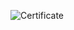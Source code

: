 ![Certificate]('https://github.com/datamind321/Data-Science-and-Business-Analytics-Intern-TSF/blob/main/Certificate/certificate.png')
